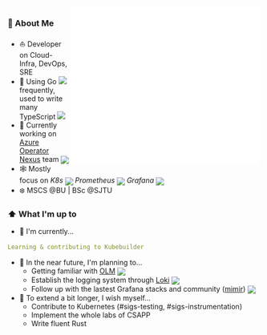 <img width="380" align="right" src="/github-metrics.svg" alt="Metrics">

### 📖 About Me

- ⛵ Developer on Cloud-Infra, DevOps, SRE
- 🐾 Using Go <img src="https://raw.githubusercontent.com/golang/website/master/_content/images/gopher-footer.jpg" height="16em" /> frequently, used to write many TypeScript <img src="https://github.com/Kavinjsir/Kavinjsir/assets/18136486/51348c54-2389-48b0-b432-739a11e0cc17" height="16em" />
- 🏹 Currently working on [Azure Operator Nexus](https://azure.microsoft.com/en-us/products/operator-nexus) team <img src="https://img.icons8.com/fluency/512/azure-1.png" height="16em" align="center"/>
- 🕸️ Mostly focus on _K8s <img src="https://img.icons8.com/color/48/000000/kubernetes.png" height="16em" align="center"/> Prometheus <img src="https://cncf-branding.netlify.app/img/projects/prometheus/icon/color/prometheus-icon-color.png" height="16em" align="center" /> Grafana <img src="https://grafana.com/static/img/menu/grafana2.svg" height="16em" align="center" />_
- ❄️ MSCS @BU | BSc @SJTU

### ⬆ What I'm up to

- 🔨 I'm currently...

```yaml
Learning & contributing to Kubebuilder
```

- 🎯 In the near future, I'm planning to...
  - Getting familiar with [OLM](https://github.com/operator-framework/operator-lifecycle-manager) <img src="https://olm.operatorframework.io/favicons/favicon-32x32.png" height="16em" align="center" />
  - Establish the logging system through [Loki](https://github.com/grafana/loki) <img src="https://grafana.com/static/img/logos/logo-loki.svg" height="16em" align="center" />
  - Follow up with the lastest Grafana stacks and community ([mimir](https://github.com/grafana/mimir)) <img src="https://grafana.com/static/img/logos/logo-mimir.svg" height="16em" align="center" />
- 🧐 To extend a bit longer, I wish myself...
  - Contribute to Kubernetes (#sigs-testing, #sigs-instrumentation)
  - Implement the whole labs of CSAPP
  - Write fluent Rust
